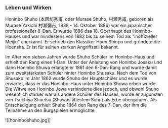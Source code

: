 
### Leben und Wirken

Honinbo Shuho (本因坊秀甫, oder Murase Shuho, 村瀬秀甫, geboren als Murase Yakichi 村瀬彌吉, 1838 - 14. Oktober 1886) war ein japanischer professioneller 8-Dan. Er wurde 1886 das 18. Oberhaupt des Honinbo-Hauses und war mindestens von 1882 bis zu seinem Tod als "inoffizieller Meijin" anerkannt. Er schrieb den Klassiker Hoen Shinpo und gründete die Hoensha. Er ist für seinen starken Angriffsstil bekannt.

Im Alter von sieben Jahren wurde Shuho Schüler im Honinbo-Haus und erhielt den Rang eines 1-Dan. Unter der Anleitung von Honinbo Josaku und dann Honinbo Shuwa erlangte er 1861 den 6-Dan-Rang und wurde damit zum zweitstärksten Schüler hinter Honinbo Shusaku. Nach dem Tod von Shusaku im Jahr 1862 wurde Shuho der Hauptschüler und es wurde erwartet, dass er das Honinbo-Haus unter Honinbo Shuwa erben würde. Die Witwe von Honinbo Jowa verhinderte dies jedoch, und obwohl Shuho wesentlich stärker war als andere Schüler des Hauses, wurde er zugunsten von Tsuchiya Shuetsu (Shuwas ältestem Sohn) als Erbe übergangen. Als Entschädigung erhielt Shuho 1864 den Rang des 7-Dan, der ihm die Teilnahme an den Burgspielen ermöglichte.

![[honinboshuho.jpg]]